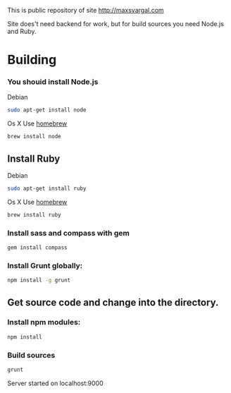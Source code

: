 This is public repository of site http://maxsvargal.com

Site does't need backend for work, but for build sources you need Node.js and Ruby.

# Building

### You shouid install Node.js
Debian 
```sh
sudo apt-get install node
```

Os X
Use [homebrew](https://github.com/mxcl/homebrew)
```sh
brew install node
```

## Install Ruby

Debian 
```sh
sudo apt-get install ruby
```
Os X
Use [homebrew](https://github.com/mxcl/homebrew)
```sh
brew install ruby
```


### Install sass and compass with gem
```sh
gem install compass
```

### Install Grunt globally:
```sh
npm install -g grunt
```



## Get source code and change into the directory.

### Install npm modules:
```sh
npm install
```

### Build sources
```sh
grunt
```
Server started on localhost:9000
